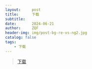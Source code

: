 ```yaml
---
layout:     post
title:      下载
subtitle:   
date:       2024-06-21
author:     ZQF
header-img: img/post-bg-re-vs-ng2.jpg
catalog: false
tags:
    - 下载
---
```


>  [下载](https://www.lanzouw.com/iGtP722doifa)
